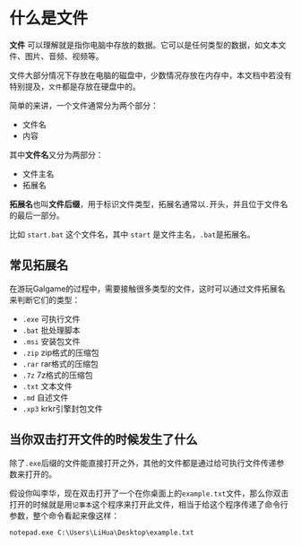# 什么是文件

**文件** 可以理解就是指你电脑中存放的数据。它可以是任何类型的数据，如文本文件、图片、音频、视频等。

文件大部分情况下存放在电脑的磁盘中，少数情况存放在内存中，本文档中若没有特别提及，`文件`都是存放在硬盘中的。

简单的来讲，一个文件通常分为两个部分：

- 文件名
- 内容

其中**文件名**又分为两部分：

- 文件主名
- 拓展名

**拓展名**也叫**文件后缀**，用于标识文件类型，拓展名通常以`.`开头，并且位于文件名的最后一部分。

比如 `start.bat` 这个文件名，其中 `start` 是文件主名，`.bat`是拓展名。

## 常见拓展名

在游玩Galgame的过程中，需要接触很多类型的文件，这时可以通过文件拓展名来判断它们的类型：

- `.exe`   可执行文件
- `.bat`   批处理脚本
- `.msi`   安装包文件
- `.zip`   zip格式的压缩包
- `.rar`   rar格式的压缩包
- `.7z`    7z格式的压缩包
- `.txt`   文本文件
- `.md`    自述文件
- `.xp3`   krkr引擎封包文件

## 当你双击打开文件的时候发生了什么

除了`.exe`后缀的文件能直接打开之外，其他的文件都是通过给可执行文件传递参数来打开的。

假设你叫李华，现在双击打开了一个在你桌面上的`example.txt`文件，那么你双击打开的时候就是用`记事本`这个程序来打开此文件，相当于给这个程序传递了命令行参数，整个命令看起来像这样：

```batch
notepad.exe C:\Users\LiHua\Desktop\example.txt
```
